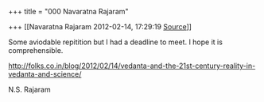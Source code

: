 +++
title = "000 Navaratna Rajaram"

+++
[[Navaratna Rajaram	2012-02-14, 17:29:19 [Source](https://groups.google.com/g/bvparishat/c/14ltyt6voSQ)]]



  
  



Some aviodable repitition but I had a deadline to meet. I hope it is comprehensible.



<http://folks.co.in/blog/2012/02/14/vedanta-and-the-21st-century-reality-in-vedanta-and-science/>



N.S. Rajaram

  

